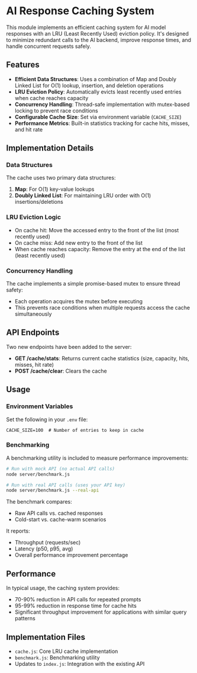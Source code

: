 # AI Response Caching System

This module implements an efficient caching system for AI model responses with an LRU (Least Recently Used) eviction policy. It's designed to minimize redundant calls to the AI backend, improve response times, and handle concurrent requests safely.

## Features

- **Efficient Data Structures**: Uses a combination of Map and Doubly Linked List for O(1) lookup, insertion, and deletion operations
- **LRU Eviction Policy**: Automatically evicts least recently used entries when cache reaches capacity
- **Concurrency Handling**: Thread-safe implementation with mutex-based locking to prevent race conditions
- **Configurable Cache Size**: Set via environment variable (`CACHE_SIZE`)
- **Performance Metrics**: Built-in statistics tracking for cache hits, misses, and hit rate

## Implementation Details

### Data Structures

The cache uses two primary data structures:
1. **Map**: For O(1) key-value lookups
2. **Doubly Linked List**: For maintaining LRU order with O(1) insertions/deletions

### LRU Eviction Logic

- On cache hit: Move the accessed entry to the front of the list (most recently used)
- On cache miss: Add new entry to the front of the list
- When cache reaches capacity: Remove the entry at the end of the list (least recently used)

### Concurrency Handling

The cache implements a simple promise-based mutex to ensure thread safety:
- Each operation acquires the mutex before executing
- This prevents race conditions when multiple requests access the cache simultaneously

## API Endpoints

Two new endpoints have been added to the server:

- **GET /cache/stats**: Returns current cache statistics (size, capacity, hits, misses, hit rate)
- **POST /cache/clear**: Clears the cache

## Usage

### Environment Variables

Set the following in your `.env` file:

```
CACHE_SIZE=100  # Number of entries to keep in cache
```

### Benchmarking

A benchmarking utility is included to measure performance improvements:

```bash
# Run with mock API (no actual API calls)
node server/benchmark.js

# Run with real API calls (uses your API key)
node server/benchmark.js --real-api
```

The benchmark compares:
- Raw API calls vs. cached responses
- Cold-start vs. cache-warm scenarios

It reports:
- Throughput (requests/sec)
- Latency (p50, p95, avg)
- Overall performance improvement percentage

## Performance

In typical usage, the caching system provides:
- 70-90% reduction in API calls for repeated prompts
- 95-99% reduction in response time for cache hits
- Significant throughput improvement for applications with similar query patterns

## Implementation Files

- `cache.js`: Core LRU cache implementation
- `benchmark.js`: Benchmarking utility
- Updates to `index.js`: Integration with the existing API
